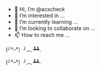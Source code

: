- 👋 Hi, I’m @acxcheck
- 👀 I’m interested in ...
- 🌱 I’m currently learning ...
- 💞️ I’m looking to collaborate on ...
- 📫 How to reach me ...

<!---
acxcheck/acxcheck is a ✨ special ✨ repository because its `README.md` (this file) appears on your GitHub profile.
You can click the Preview link to take a look at your changes.
--->

(╯°–°）╯︵ ┻┻.

(╯°–°）╯︵ ┻┻.
